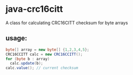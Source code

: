 java-crc16citt
==============

A class for calculating CRC16CITT checksum for byte arrays

usage: 
------

```Java
byte[] array = new byte[] {1,2,3,4,5};
CRC16CCITT calc = new CRC16CCITT();
for (byte b : array)
  calc.update(b);
calc.value(); // current checksum
```

